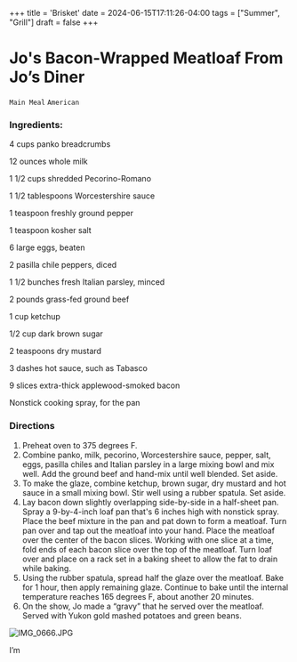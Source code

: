 +++
title = 'Brisket'
date = 2024-06-15T17:11:26-04:00
tags = ["Summer", "Grill"]
draft = false
+++
# Jo's Bacon-Wrapped Meatloaf From Jo’s Diner

`Main Meal` `American`

### **Ingredients:**

4 cups panko breadcrumbs

12 ounces whole milk 

1 1/2 cups shredded Pecorino-Romano

1 1/2 tablespoons Worcestershire sauce 

1 teaspoon freshly ground pepper 

1 teaspoon kosher salt 

6 large eggs, beaten 

2 pasilla chile peppers, diced 

1 1/2 bunches fresh Italian parsley, minced 

2 pounds grass-fed ground beef 

1 cup ketchup 

1/2 cup dark brown sugar 

2 teaspoons dry mustard 

3 dashes hot sauce, such as Tabasco 

9 slices extra-thick applewood-smoked bacon 

Nonstick cooking spray, for the pan

### **Directions**

1. Preheat oven to 375 degrees F.
2. Combine panko, milk, pecorino, Worcestershire sauce, pepper, salt, eggs, pasilla chiles and Italian parsley in a large mixing bowl and mix well. Add the ground beef and hand-mix until well blended. Set aside.
3. To make the glaze, combine ketchup, brown sugar, dry mustard and hot sauce in a small mixing bowl. Stir well using a rubber spatula. Set aside.
4. Lay bacon down slightly overlapping side-by-side in a half-sheet pan. Spray a 9-by-4-inch loaf pan that's 6 inches high with nonstick spray. Place the beef mixture in the pan and pat down to form a meatloaf. Turn pan over and tap out the meatloaf into your hand. Place the meatloaf over the center of the bacon slices. Working with one slice at a time, fold ends of each bacon slice over the top of the meatloaf. Turn loaf over and place on a rack set in a baking sheet to allow the fat to drain while baking.
5. Using the rubber spatula, spread half the glaze over the meatloaf. Bake for 1 hour, then apply remaining glaze. Continue to bake until the internal temperature reaches 165 degrees F, about another 20 minutes.
6. On the show, Jo made a “gravy” that he served over the meatloaf. Served with Yukon gold mashed potatoes and green beans. 

![IMG_0666.JPG](image/IMG_0666.JPG)

I’m 
